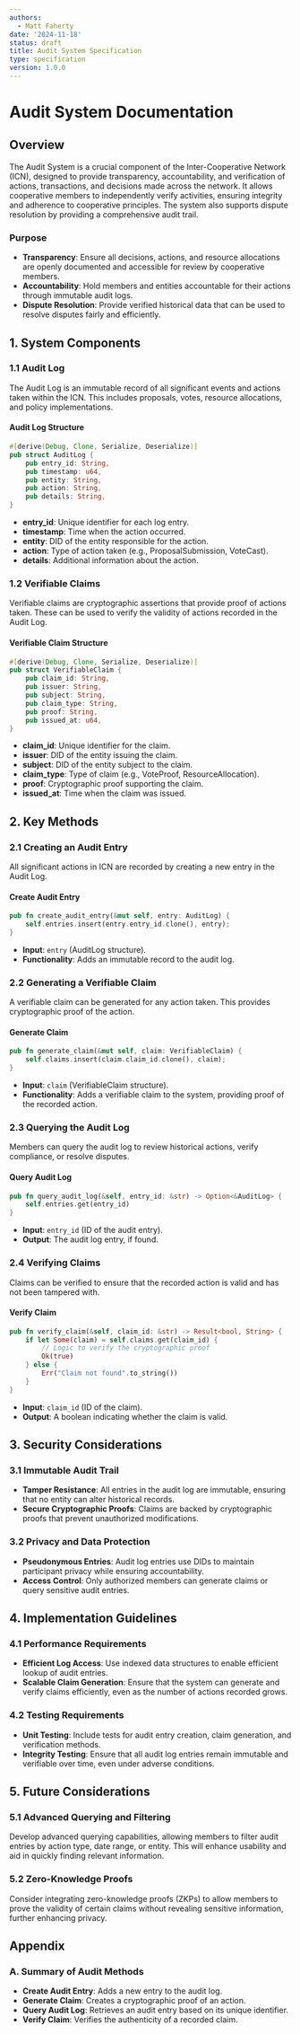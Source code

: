 ```yaml
---
authors:
  - Matt Faherty
date: '2024-11-18'
status: draft
title: Audit System Specification
type: specification
version: 1.0.0
---
```


# Audit System Documentation

## Overview

The Audit System is a crucial component of the Inter-Cooperative Network (ICN), designed to provide transparency, accountability, and verification of actions, transactions, and decisions made across the network. It allows cooperative members to independently verify activities, ensuring integrity and adherence to cooperative principles. The system also supports dispute resolution by providing a comprehensive audit trail.

### Purpose
- **Transparency**: Ensure all decisions, actions, and resource allocations are openly documented and accessible for review by cooperative members.
- **Accountability**: Hold members and entities accountable for their actions through immutable audit logs.
- **Dispute Resolution**: Provide verified historical data that can be used to resolve disputes fairly and efficiently.

## 1. System Components

### 1.1 Audit Log
The Audit Log is an immutable record of all significant events and actions taken within the ICN. This includes proposals, votes, resource allocations, and policy implementations.

#### Audit Log Structure
```rust
#[derive(Debug, Clone, Serialize, Deserialize)]
pub struct AuditLog {
    pub entry_id: String,
    pub timestamp: u64,
    pub entity: String,
    pub action: String,
    pub details: String,
}
```
- **entry_id**: Unique identifier for each log entry.
- **timestamp**: Time when the action occurred.
- **entity**: DID of the entity responsible for the action.
- **action**: Type of action taken (e.g., ProposalSubmission, VoteCast).
- **details**: Additional information about the action.

### 1.2 Verifiable Claims
Verifiable claims are cryptographic assertions that provide proof of actions taken. These can be used to verify the validity of actions recorded in the Audit Log.

#### Verifiable Claim Structure
```rust
#[derive(Debug, Clone, Serialize, Deserialize)]
pub struct VerifiableClaim {
    pub claim_id: String,
    pub issuer: String,
    pub subject: String,
    pub claim_type: String,
    pub proof: String,
    pub issued_at: u64,
}
```
- **claim_id**: Unique identifier for the claim.
- **issuer**: DID of the entity issuing the claim.
- **subject**: DID of the entity subject to the claim.
- **claim_type**: Type of claim (e.g., VoteProof, ResourceAllocation).
- **proof**: Cryptographic proof supporting the claim.
- **issued_at**: Time when the claim was issued.

## 2. Key Methods

### 2.1 Creating an Audit Entry
All significant actions in ICN are recorded by creating a new entry in the Audit Log.

#### Create Audit Entry
```rust
pub fn create_audit_entry(&mut self, entry: AuditLog) {
    self.entries.insert(entry.entry_id.clone(), entry);
}
```
- **Input**: `entry` (AuditLog structure).
- **Functionality**: Adds an immutable record to the audit log.

### 2.2 Generating a Verifiable Claim
A verifiable claim can be generated for any action taken. This provides cryptographic proof of the action.

#### Generate Claim
```rust
pub fn generate_claim(&mut self, claim: VerifiableClaim) {
    self.claims.insert(claim.claim_id.clone(), claim);
}
```
- **Input**: `claim` (VerifiableClaim structure).
- **Functionality**: Adds a verifiable claim to the system, providing proof of the recorded action.

### 2.3 Querying the Audit Log
Members can query the audit log to review historical actions, verify compliance, or resolve disputes.

#### Query Audit Log
```rust
pub fn query_audit_log(&self, entry_id: &str) -> Option<&AuditLog> {
    self.entries.get(entry_id)
}
```
- **Input**: `entry_id` (ID of the audit entry).
- **Output**: The audit log entry, if found.

### 2.4 Verifying Claims
Claims can be verified to ensure that the recorded action is valid and has not been tampered with.

#### Verify Claim
```rust
pub fn verify_claim(&self, claim_id: &str) -> Result<bool, String> {
    if let Some(claim) = self.claims.get(claim_id) {
        // Logic to verify the cryptographic proof
        Ok(true)
    } else {
        Err("Claim not found".to_string())
    }
}
```
- **Input**: `claim_id` (ID of the claim).
- **Output**: A boolean indicating whether the claim is valid.

## 3. Security Considerations

### 3.1 Immutable Audit Trail
- **Tamper Resistance**: All entries in the audit log are immutable, ensuring that no entity can alter historical records.
- **Secure Cryptographic Proofs**: Claims are backed by cryptographic proofs that prevent unauthorized modifications.

### 3.2 Privacy and Data Protection
- **Pseudonymous Entries**: Audit log entries use DIDs to maintain participant privacy while ensuring accountability.
- **Access Control**: Only authorized members can generate claims or query sensitive audit entries.

## 4. Implementation Guidelines

### 4.1 Performance Requirements
- **Efficient Log Access**: Use indexed data structures to enable efficient lookup of audit entries.
- **Scalable Claim Generation**: Ensure that the system can generate and verify claims efficiently, even as the number of actions recorded grows.

### 4.2 Testing Requirements
- **Unit Testing**: Include tests for audit entry creation, claim generation, and verification methods.
- **Integrity Testing**: Ensure that all audit log entries remain immutable and verifiable over time, even under adverse conditions.

## 5. Future Considerations

### 5.1 Advanced Querying and Filtering
Develop advanced querying capabilities, allowing members to filter audit entries by action type, date range, or entity. This will enhance usability and aid in quickly finding relevant information.

### 5.2 Zero-Knowledge Proofs
Consider integrating zero-knowledge proofs (ZKPs) to allow members to prove the validity of certain claims without revealing sensitive information, further enhancing privacy.

## Appendix

### A. Summary of Audit Methods
- **Create Audit Entry**: Adds a new entry to the audit log.
- **Generate Claim**: Creates a cryptographic proof of an action.
- **Query Audit Log**: Retrieves an audit entry based on its unique identifier.
- **Verify Claim**: Verifies the authenticity of a recorded claim.

